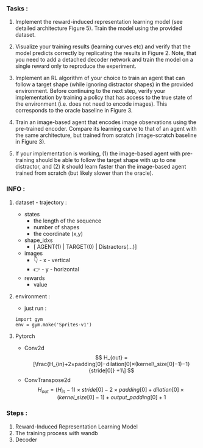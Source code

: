 ### Tasks : 
 1. Implement the reward-induced representation learning model (see detailed architecture Figure 5). Train the model using the provided dataset. 
 
 2. Visualize your training results (learning curves etc) and verify that the model predicts correctly by replicating the results in Figure 2. Note, that you need to add a detached decoder network and train the model on a single reward only to reproduce the experiment. 
 
 3. Implement an RL algorithm of your choice to train an agent that can follow a target shape (while ignoring distractor shapes) in the provided environment. Before continuing to the next step, verify your implementation by training a policy that has access to the true state of the environment (i.e. does not need to encode images). This corresponds to the oracle baseline in Figure 3. 
 
 4. Train an image-based agent that encodes image observations using the pre-trained encoder. Compare its learning curve to that of an agent with the same architecture, but trained from scratch (image-scratch baseline in Figure 3). 
 
 5. If your implementation is working, (1) the image-based agent with pre-training should be able to follow the target shape with up to one distractor, and (2) it should learn faster than the image-based agent trained from scratch (but likely slower than the oracle).


### INFO :

1. dataset - trajectory : 
    * states
        * the length of the sequence
        * number of shapes
        * the coordinate (x,y)
    * shape_idxs
        * [ AGENT(1) | TARGET(0) | Distractors(...)]
    * images
        * 👇 - x - vertical 
        * 👉 - y - horizontal 
    * rewards
        * value

2. environment :
    * just run :
    ```
    import gym
    env = gym.make('Sprites-v1')
    ``` 

3. Pytorch 
    * Conv2d
        $$
H_{out} =[\frac{H_{in}+2×padding[0]−dilation[0]×(kernel\_size[0]−1)−1}{stride[0]} +1\]
        $$
    * ConvTranspose2d
        $$
H_{out} =(H_{in}−1)×stride[0]−2×padding[0]+dilation[0]×(kernel\_size[0]−1)+output\_padding[0]+1
        $$ 




### Steps : 

1. Reward-Induced Representation Learning Model
2. The training process with wandb
3. Decoder

